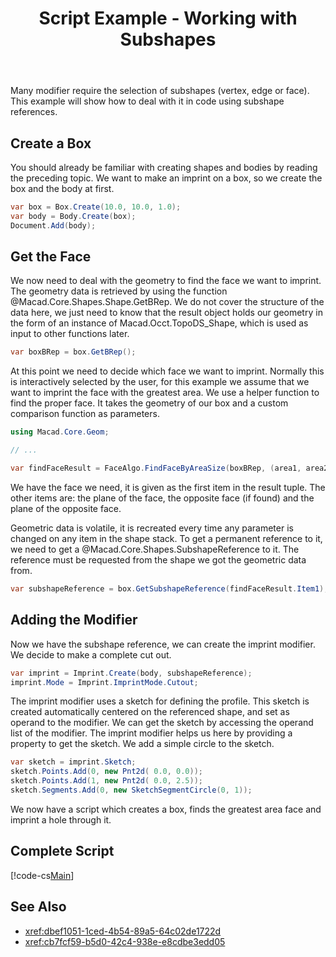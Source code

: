 ﻿---
uid: 0e4bd8dd-c0f6-4ad6-a251-302a96744c94
title: Script Example - Working with Subshapes
---
Many modifier require the selection of subshapes (vertex, edge or face). This example will show how to deal with it in code using subshape references.

## Create a Box
You should already be familiar with creating shapes and bodies by reading the preceding topic. We want to make an imprint on a box, so we create the box and the body at first.

```cs
var box = Box.Create(10.0, 10.0, 1.0);
var body = Body.Create(box);
Document.Add(body);
```

## Get the Face
We now need to deal with the geometry to find the face we want to imprint. The geometry data is retrieved by using the function @Macad.Core.Shapes.Shape.GetBRep. We do not cover the structure of the data here, we just need to know that the result object holds our geometry in the form of an instance of Macad.Occt.TopoDS_Shape, which is used as input to other functions later.

```cs
var boxBRep = box.GetBRep();
```

At this point we need to decide which face we want to imprint. Normally this is interactively selected by the user, for this example we assume that we want to imprint the face with the greatest area. We use a helper function to find the proper face. It takes the geometry of our box and a custom comparison function as parameters.

```cs
using Macad.Core.Geom;

// ...

var findFaceResult = FaceAlgo.FindFaceByAreaSize(boxBRep, (area1, area2) => area1 > area2);
```

We have the face we need, it is given as the first item in the result tuple. The other items are: the plane of the face, the opposite face (if found) and the plane of the opposite face.

Geometric data is volatile, it is recreated every time any parameter is changed on any item in the shape stack. To get a permanent reference to it, we need to get a @Macad.Core.Shapes.SubshapeReference to it. The reference must be requested from the shape we got the geometric data from.

```cs
var subshapeReference = box.GetSubshapeReference(findFaceResult.Item1);
```

## Adding the Modifier
Now we have the subshape reference, we can create the imprint modifier. We decide to make a complete cut out.

```cs
var imprint = Imprint.Create(body, subshapeReference);
imprint.Mode = Imprint.ImprintMode.Cutout;
```

The imprint modifier uses a sketch for defining the profile. This sketch is created automatically centered on the referenced shape, and set as operand to the modifier. We can get the sketch by accessing the operand list of the modifier. The imprint modifier helps us here by providing a property to get the sketch. We add a simple circle to the sketch.

```cs
var sketch = imprint.Sketch;
sketch.Points.Add(0, new Pnt2d( 0.0, 0.0));
sketch.Points.Add(1, new Pnt2d( 0.0, 2.5));
sketch.Segments.Add(0, new SketchSegmentCircle(0, 1));
```

We now have a script which creates a box, finds the greatest area face and imprint a hole through it.

## Complete Script
[!code-cs[Main](Samples/CreateImprint.csx)]

## See Also
- <xref:dbef1051-1ced-4b54-89a5-64c02de1722d>
- <xref:cb7fcf59-b5d0-42c4-938e-e8cdbe3edd05>
